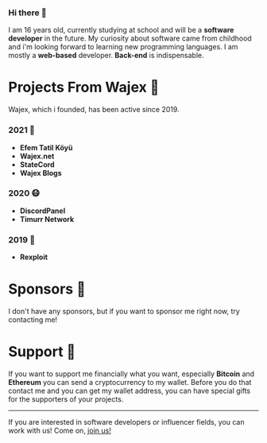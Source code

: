### Hi there 👋

I am 16 years old, currently studying at school and will be a **software developer** in the future.
My curiosity about software came from childhood and i'm looking forward to learning new programming languages.
I am mostly a **web-based** developer. **Back-end** is indispensable.

 # Projects From Wajex 🌌

Wajex, which i founded, has been active since 2019.

 ### 2021 🚀
 
- **Efem Tatil Köyü** 
- **Wajex.net**
- **StateCord**
- **Wajex Blogs**

 ### 2020 😷

- **DiscordPanel**
- **Timurr Network**

 ### 2019 🌙

- **Rexploit**

# Sponsors 💞

I don't have any sponsors, but if you want to sponsor me right now, try contacting me!


 # Support 🙏

If you want to support me financially what you want, especially **Bitcoin** and **Ethereum** you can send a cryptocurrency to my wallet. 
Before you do that contact me and you can get my wallet address, you can have special gifts for the supporters of your projects.

---
If you are interested in software developers or influencer fields, you can work with us!
Come on, [join us!](https://wajex.net)

